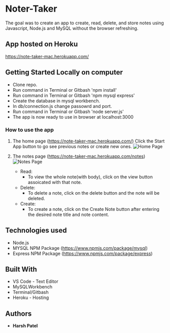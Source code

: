 # Noter-Taker

The goal was to create an app to create, read, delete, and store notes using Javascript, Node.js and MySQL without the browser refreshing.

## App hosted on Heroku 

  https://note-taker-mac.herokuapp.com/

## Getting Started Locally on computer

- Clone repo.
- Run command in Terminal or Gitbash 'npm install'
- Run command in Terminal or Gitbash 'npm mysql express'
- Create the database in mysql workbench.
- In db/connection.js change passowrd and port.
- Run command in Terminal or Gitbash 'node server.js'
- The app is now ready to use in browser at localhost:3000

### How to use the app

1. The home page (https://note-taker-mac.herokuapp.com/)
    Click the Start App button to go see previous notes or create new ones.
    ![Home Page]() 


2. The notes page (https://note-taker-mac.herokuapp.com/notes)
    ![Notes Page]() 


    * Read:
      - To view the whole note(with body), click on the view button assoicated with that note.
    * Delete:
      - To delete a note, click on the delete button and the note will be deleted.
    * Create:
      - To create a note, click on the Create Note button after entering the desired note title and note content.
      
## Technologies used
- Node.js
- MYSQL NPM Package (https://www.npmjs.com/package/mysql)
- Express NPM Package (https://www.npmjs.com/package/express)


## Built With
* VS Code - Text Editor
* MySQLWorkbench
* Terminal/Gitbash
* Heroku - Hosting

## Authors
* **Harsh Patel**